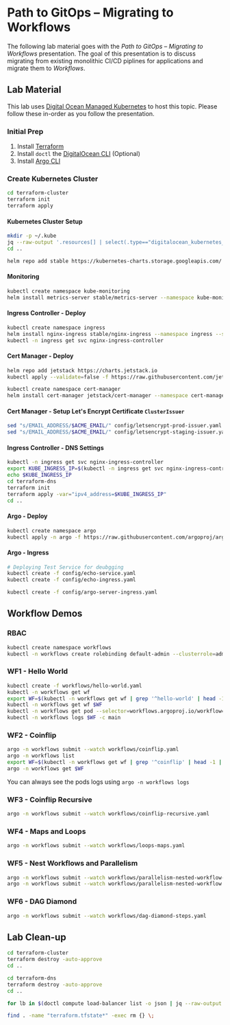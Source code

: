 # Path to GitOps &ndash; Migrating to Workflows

The following lab material goes with the _Path to GitOps &ndash; Migrating to Workflows_ presentation. The goal of this presentation is to discuss migrating from existing monolithic CI/CD piplines for applications and migrate them to _Workflows_.

## Lab Material

This lab uses [Digital Ocean Managed Kubernetes](https://www.digitalocean.com/products/kubernetes/) to host this topic. Please follow these in-order as you follow the presentation.

### Initial Prep

1. Install [Terraform](https://www.terraform.io/downloads.html)
1. Install `doctl` the [DigitalOcean CLI](https://github.com/digitalocean/doctl#installing-doctl) (Optional)
1. Install [Argo CLI](https://argoproj.github.io/docs/argo/docs/getting-started.html)

### Create Kubernetes Cluster

```sh
cd terraform-cluster
terraform init
terraform apply
```

#### Kubernetes Cluster Setup

```sh
mkdir -p ~/.kube
jq --raw-output '.resources[] | select(.type=="digitalocean_kubernetes_cluster")  | .instances[0] | .attributes | .kube_config[0] | .raw_config' terraform.tfstate > ~/.kube/config
cd ..

helm repo add stable https://kubernetes-charts.storage.googleapis.com/
```

#### Monitoring

```sh
kubectl create namespace kube-monitoring
helm install metrics-server stable/metrics-server --namespace kube-monitoring --values config/metrics-server-values.yaml
```

#### Ingress Controller - Deploy

```sh
kubectl create namespace ingress
helm install nginx-ingress stable/nginx-ingress --namespace ingress --set controller.publishService.enabled=true
kubectl -n ingress get svc nginx-ingress-controller
```

#### Cert Manager - Deploy
```sh
helm repo add jetstack https://charts.jetstack.io
kubectl apply --validate=false -f https://raw.githubusercontent.com/jetstack/cert-manager/release-0.14/deploy/manifests/00-crds.yaml

kubectl create namespace cert-manager
helm install cert-manager jetstack/cert-manager --namespace cert-manager
```

#### Cert Manager - Setup Let's Encrypt Certificate `ClusterIssuer`

```sh
sed "s/EMAIL_ADDRESS/$ACME_EMAIL/" config/letsencrypt-prod-issuer.yaml | kubectl create -f -
sed "s/EMAIL_ADDRESS/$ACME_EMAIL/" config/letsencrypt-staging-issuer.yaml | kubectl create -f -
```

#### Ingress Controller - DNS Settings

```sh
kubectl -n ingress get svc nginx-ingress-controller
export KUBE_INGRESS_IP=$(kubectl -n ingress get svc nginx-ingress-controller -o=jsonpath='{.status.loadBalancer.ingress[0].ip}')
echo $KUBE_INGRESS_IP
cd terraform-dns
terraform init
terraform apply -var="ipv4_address=$KUBE_INGRESS_IP"
cd ..
```

#### Argo - Deploy

```sh
kubectl create namespace argo
kubectl apply -n argo -f https://raw.githubusercontent.com/argoproj/argo/stable/manifests/install.yaml
```

#### Argo - Ingress

```sh
# Deploying Test Service for deubgging
kubectl create -f config/echo-service.yaml
kubectl create -f config/echo-ingress.yaml

kubectl create -f config/argo-server-ingress.yaml
```

## Workflow Demos

### RBAC

```sh
kubectl create namespace workflows
kubectl -n workflows create rolebinding default-admin --clusterrole=admin --serviceaccount=workflows:default
```

### WF1 - Hello World

```sh
kubectl create -f workflows/hello-world.yaml
kubectl -n workflows get wf
export WF=$(kubectl -n workflows get wf | grep '^hello-world' | head -1 | awk '{ print $1 }')
kubectl -n workflows get wf $WF
kubectl -n workflows get pod --selector=workflows.argoproj.io/workflow=$WF
kubectl -n workflows logs $WF -c main
```

### WF2 - Coinflip

```sh
argo -n workflows submit --watch workflows/coinflip.yaml
argo -n workflows list
export WF=$(kubectl -n workflows get wf | grep '^coinflip' | head -1 | awk '{ print $1 }')
argo -n workflows get $WF
```
You can always see the pods logs using `argo -n workflows logs`

### WF3 - Coinflip Recursive

```sh
argo -n workflows submit --watch workflows/coinflip-recursive.yaml
```

### WF4 - Maps and Loops

```sh
argo -n workflows submit --watch workflows/loops-maps.yaml
```

### WF5 - Nest Workflows and Parallelism

```sh
argo -n workflows submit --watch workflows/parallelism-nested-workflow-serial.yaml
argo -n workflows submit --watch workflows/parallelism-nested-workflow.yaml
```

### WF6 - DAG Diamond

```sh
argo -n workflows submit --watch workflows/dag-diamond-steps.yaml
```

## Lab Clean-up

```sh
cd terraform-cluster
terraform destroy -auto-approve
cd ..

cd terraform-dns
terraform destroy -auto-approve
cd ..

for lb in $(doctl compute load-balancer list -o json | jq --raw-output '.[] | .id'); do doctl compute load-balancer delete --force $lb; done

find . -name "terraform.tfstate*" -exec rm {} \;
```
